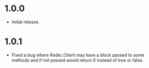 # 1.0.0

- Initial release.

# 1.0.1

- Fixed a bug where Redis::Client may have a block passed to some methods and if not passed would return 0 instead of true or false.
